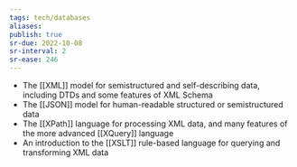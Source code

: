 ```yaml
---
tags: tech/databases
aliases:
publish: true
sr-due: 2022-10-08
sr-interval: 2
sr-ease: 246
---
```


-   The [[XML]] model for semistructured and self-describing data, including DTDs and some features of XML Schema
-   The [[JSON]] model for human-readable structured or semistructured data
-   The [[XPath]] language for processing XML data, and many features of the more advanced [[XQuery]] language
-   An introduction to the [[XSLT]] rule-based language for querying and transforming XML data